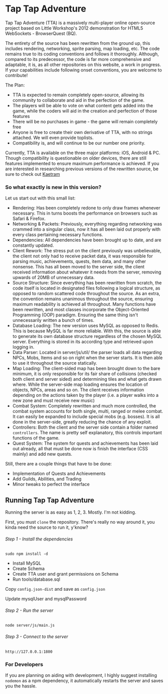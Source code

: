 # Tap Tap Adventure

Tap Tap Adventure (TTA) is a massively multi-player online open-source project based on Little Workshop's 2012 demonstration for HTML5 WebSockets - BrowserQuest (BQ).

The entirety of the source has been rewritten from the ground up, this includes rendering, networking, sprite parsing, map loading, etc. The code remains true to its coding conventions and follows it thoroughly. Although, compared to its predecessor, the code is far more comprehensive and adaptable, it is, as all other repositories on this website, a work in progress. If your capabilities include following onset conventions, you are welcome to contribute!

The Plan:

- TTA is expected to remain completely open-source, allowing its community to collaborate and aid in the perfection of the game.
- The players will be able to vote on what content gets added into the game, while the coders will aid in the creation and perfection of those features
- There will be no purchases in game - the game will remain completely free
- Anyone is free to create their own derivative of TTA, with no strings attached. We will even provide toplists.
- Compatibility is, and will continue to be our number one priority.

Currently, TTA is available on the three major platforms: iOS, Android & PC. Though compatibility is questionable on older devices, there are still features implemented to ensure maximum performance is achieved.
If you are interested in researching previous versions of the rewritten source, be sure to check out [Kaetram](https://github.com/udeva/Kaetram)

### So what exactly is new in this version?

Let us start out with this small list:

- Rendering: Has been completely redone to only draw frames whenever necessary. This in turns boosts the performance on browsers such as Safari & Firefox.
- Networking & Packets: Previously, everything regarding networking was crammed into a singular class, now it has all been laid out properly with every class pertaining necessary functions.
- Dependencies: All dependencies have been brought up to date, and are constantly updated.
- Client Rework: The stress put on the client previously was unbelievable, the client not only had to receive packet data, it was responsible for parsing music, achievements, quests, item data, and many other nonsense. This has all been moved to the server side, the client received information about whatever it needs from the server, removing upwards of 20MB of unnecessary data.
- Source Structure: Since everything has been rewritten from scratch, the code itself is located in designated files following a logical structure, as opposed to random scattered code throughout the source. As an extra, the convention remains unanimous throughout the source, ensuring maximum readability is achieved all throughout. Many functions have been rewritten, and most classes incorporate the Object-Oriented Programming (OOP) paradigm. Ensuring the same thing isn't unnecessarily written a bunch of times.
- Database Loading: The new version uses MySQL as opposed to Redis. This is because MySQL is far more reliable. With this, the source is able to generate its own database structure regardless of the chosen MySQL server. Everything is stored in its according type and retrieved upon logging in.
- Data Parser: Located in server/js/util/ the parser loads all data regarding NPCs, Mobs, Items and so on right when the server starts. It is then able to use it throughout the source statically.
- Map Loading: The client-sided map has been brought down to the bare minimum, it is only responsible for its fair share of collisions (checked both client and server sided) and determining tiles and what gets drawn where. While the server-side map loading ensures the location of objects, NPCs, areas and so on. The client receives information depending on the actions taken by the player (i.e. a player walks into a new zone and must receive new music)
- Combat System: Completely rewritten and much more controlled, the combat system accounts for both single, multi, ranged or melee combat. It can easily be expanded to include special mobs (e.g. bosses). It is all done in the server-side, greatly reducing the chance of any exploit.
- Controllers: Both the client and the server side contain a folder named `controllers`. The name is pretty self explanatory, this controls important functions of the game.
- Quest System: The system for quests and achievements has been laid out already, all that must be done now is finish the interface (CSS mainly) and add new quests.

Still, there are a couple things that have to be done:

- Implementation of Quests and Achievements
- Add Guilds, Abilities, and Trading
- Minor tweaks to perfect the interface


## Running Tap Tap Adventure

Running the server is as easy as 1, 2, 3. Mostly. I'm not kidding.

First, you must `clone` the repository. There's really no way around it, you kinda need the source to run it, y'know?

###### Step 1 - Install the dependencies

`sudo npm install -d`

- Install MySQL
- Create Schema
- Create TTA user and grant permissions on Schema
- Run tools/database.sql


Copy `config.json-dist` and save as `config.json`

Update mysqlUser and mysqlPassword


###### Step 2 - Run the server

`node server/js/main.js`

###### Step 3 - Connect to the server

`http://127.0.0.1:1800`

### For Developers

If you are planning on aiding with development, I highly suggest installing `nodemon` as a npm dependency, it automatically restarts the server and saves you the hassle.
